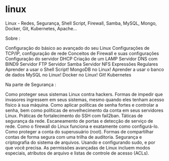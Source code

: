 # linux
Linux - Redes, Segurança, Shell Script, Firewall, Samba, MySQL, Mongo, Docker, Git, Kubernetes, Apache...

Sobre :

Configuração do básico ao avançado do seu Linux
Configurações de TCP/IP, configuração de rede
Conceitos de Firewall e suas configurações
Configuração do servidor DHCP
Criação de um LAMP
Servidor DNS com BIND9
Servidor FTP
Servidor Samba
Servidor NFS
Expressões Regulares
Aprender a usar o Shell Script!
MongoDB no Linux!
Aprender a usar o banco de dados MySQL no Linux!
Docker no Linux!
Git!
Kubernetes

Na parte de Segurança :

Como proteger seus sistemas Linux contra hackers.
Formas de impedir que invasores ingressem em seus sistemas, mesmo quando eles tenham acesso físico à sua máquina.  Como aplicar políticas de senha fortes e controlar a senha, bem como políticas de envelhecimento da conta em seus servidores Linux.
Práticas de fortalecimento do SSH com fail2ban.
Táticas de segurança da rede.
Escaneamento de portas e detecção de serviço de rede.
Como o firewall do Linux funciona e exatamente como configurá-lo.
Como proteger a conta do superusuário (root).
Formas de compartilhar contas de forma segura com uma trilha de auditoria.
Segurança e criptografia do sistema de arquivos.
Usando e configurando sudo, e por que você precisa.
As permissões avançadas de Linux incluem modos especiais, atributos de arquivo e listas de controle de acesso (ACLs).
